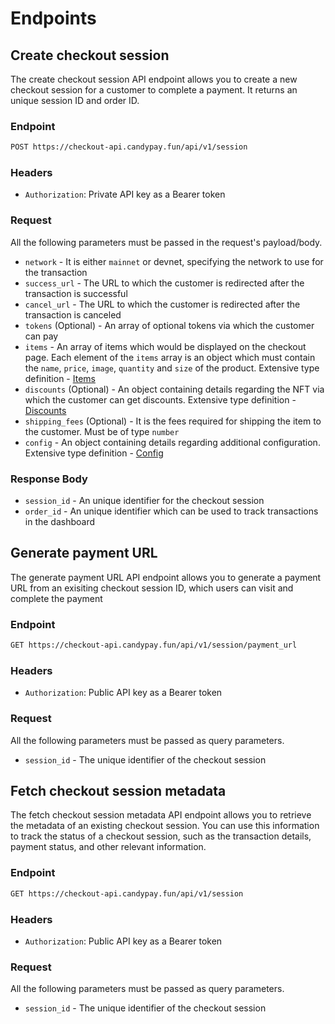 # Endpoints

## Create checkout session

The create checkout session API endpoint allows you to create a new checkout session for a customer to complete a payment. It returns an unique session ID and order ID.

### Endpoint

```bash
POST https://checkout-api.candypay.fun/api/v1/session
```

### Headers

- `Authorization`: Private API key as a Bearer token

### Request

All the following parameters must be passed in the request's payload/body.

- `network` - It is either `mainnet` or devnet, specifying the network to use for the transaction
- `success_url` - The URL to which the customer is redirected after the transaction is successful
- `cancel_url` - The URL to which the customer is redirected after the transaction is canceled
- `tokens` (Optional) - An array of optional tokens via which the customer can pay
- `items` - An array of items which would be displayed on the checkout page. Each element of the `items` array is an object which must contain the `name`, `price`, `image`, `quantity` and `size` of the product. Extensive type definition - [Items](./types.md#items)
- `discounts` (Optional) - An object containing details regarding the NFT via which the customer can get discounts. Extensive type definition - [Discounts](./types.md#discounts)
- `shipping_fees` (Optional) - It is the fees required for shipping the item to the customer. Must be of type `number`
- `config` - An object containing details regarding additional configuration. Extensive type definition - [Config](./types.md#config)

### Response Body

- `session_id` - An unique identifier for the checkout session
- `order_id` - An unique identifier which can be used to track transactions in the dashboard

## Generate payment URL

The generate payment URL API endpoint allows you to generate a payment URL from an exisiting checkout session ID, which users can visit and complete the payment 

### Endpoint

```bash
GET https://checkout-api.candypay.fun/api/v1/session/payment_url
```

### Headers

- `Authorization`: Public API key as a Bearer token

### Request

All the following parameters must be passed as query parameters.

- `session_id` - The unique identifier of the checkout session

## Fetch checkout session metadata

The fetch checkout session metadata API endpoint allows you to retrieve the metadata of an existing checkout session. You can use this information to track the status of a checkout session, such as the transaction details, payment status, and other relevant information.

### Endpoint

```bash
GET https://checkout-api.candypay.fun/api/v1/session
```

### Headers

- `Authorization`: Public API key as a Bearer token

### Request

All the following parameters must be passed as query parameters.

- `session_id` - The unique identifier of the checkout session
